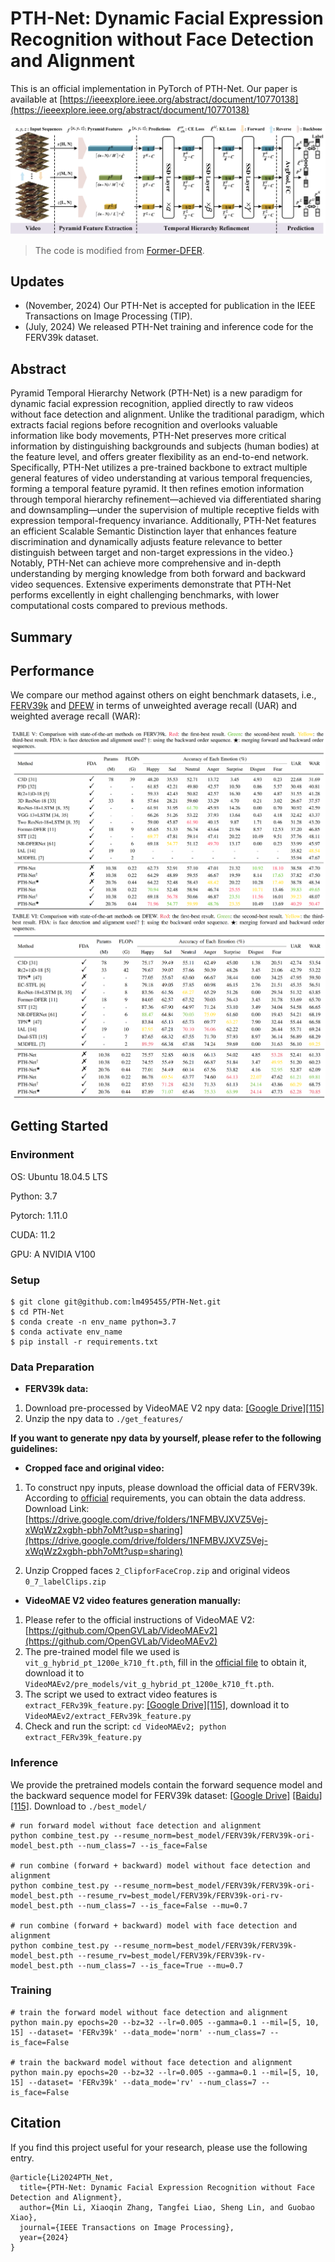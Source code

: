 # PTH-Net: Dynamic Facial Expression Recognition without Face Detection and Alignment
This is an official implementation in PyTorch of PTH-Net. Our paper is available at [https://ieeexplore.ieee.org/abstract/document/10770138](https://ieeexplore.ieee.org/abstract/document/10770138)


![model_overview](./fig/framework.png)
> The code is modified from [Former-DFER](https://github.com/zengqunzhao/Former-DFER).

## Updates
- (November, 2024) Our PTH-Net is accepted for publication in the IEEE Transactions on Image Processing (TIP).
- (July, 2024) We released PTH-Net training and inference code for the FERV39k dataset.

## Abstract
Pyramid Temporal Hierarchy Network (PTH-Net) is a new paradigm for dynamic facial expression recognition, applied directly to raw videos without face detection and alignment.
Unlike the traditional paradigm, which extracts facial regions before recognition and overlooks valuable information like body movements, 
PTH-Net preserves more critical information by distinguishing backgrounds and subjects (human bodies) at the feature level, and offers greater flexibility as an end-to-end network.
Specifically, PTH-Net utilizes a pre-trained backbone to extract multiple general features of video understanding at various temporal frequencies, forming a temporal feature pyramid. 
It then refines emotion information through temporal hierarchy refinement—achieved via differentiated sharing and downsampling—under the supervision of multiple receptive fields 
with expression temporal-frequency invariance. Additionally, PTH-Net features an efficient Scalable Semantic Distinction layer that enhances feature discrimination and dynamically 
adjusts feature relevance to better distinguish between target and non-target expressions in the video.} Notably, PTH-Net can achieve more comprehensive and in-depth understanding 
by merging knowledge from both forward and backward video sequences. Extensive experiments demonstrate that PTH-Net performs excellently in eight challenging benchmarks, 
with lower computational costs compared to previous methods.

## Summary

[//]: # (- First purely anchor-free framework for temporal action detection task.)

[//]: # (- Fully end-to-end method using frames as input rather then features.)

[//]: # (- Saliency-based refinement module to gather more valuable boundary features.)

[//]: # (- Boundary consistency learning to make sure our model can find the accurate boundary.)

## Performance
We compare our method against others on eight benchmark datasets, i.e., [FERV39k](https://github.com/wangyanckxx/FERV39k) and [DFEW](https://dfew-dataset.github.io/) in terms of unweighted average recall (UAR) and weighted average recall (WAR):

![model_results](./fig/FERV39k.png)
![model_results](./fig/DFEW.jpg)

## Getting Started

### Environment
OS: Ubuntu 18.04.5 LTS 

Python: 3.7

Pytorch: 1.11.0

CUDA: 11.2

GPU: A NVIDIA V100

### Setup
```shell script
$ git clone git@github.com:lm495455/PTH-Net.git
$ cd PTH-Net
$ conda create -n env_name python=3.7
$ conda activate env_name
$ pip install -r requirements.txt
```
### Data Preparation
- **FERV39k data:**
1. Download pre-processed by VideoMAE V2 npy data: [\[Google Drive\]](https://drive.google.com/file/d/1fSfMqC7RfzrKOuoGdC8Nu-MN7TUE_mvR/view?usp=drive_link)[\[115\]](https://115.com/s/swzjtf233kn?password=c455&#get_features)
2. Unzip the npy data to `./get_features/`


**If you want to generate npy data by yourself, please refer to the following guidelines:**

- **Cropped face and original video:**
1. To construct npy inputs, please download the official data of FERV39k.  
According to [official](https://github.com/wangyanckxx/FERV39k) requirements, you can obtain the data address.   
Download Link: [https://drive.google.com/drive/folders/1NFMBVJXVZ5Vej-xWqWz2xgbh-pbh7oMt?usp=sharing](https://drive.google.com/drive/folders/1NFMBVJXVZ5Vej-xWqWz2xgbh-pbh7oMt?usp=sharing)  
  
2. Unzip Cropped faces `2_ClipforFaceCrop.zip` and original videos `0_7_labelClips.zip`

- **VideoMAE V2 video features generation manually:**
1. Please refer to the official instructions of VideoMAE V2:  [https://github.com/OpenGVLab/VideoMAEv2](https://github.com/OpenGVLab/VideoMAEv2)
2. The pre-trained model file we used is `vit_g_hybrid_pt_1200e_k710_ft.pth`, fill in the [official file](https://docs.google.com/forms/d/e/1FAIpQLSd1SjKMtD8piL9uxGEUwicerxd46bs12QojQt92rzalnoI3JA/viewform?usp=sf_link) to obtain it, 
download it to `VideoMAEv2/pre_models/vit_g_hybrid_pt_1200e_k710_ft.pth`.
3. The script we used to extract video features is `extract_FERv39k_feature.py`: [\[Google Drive\]](https://drive.google.com/file/d/1F_wjo7CpbZi-6zA4nv_dCOnHgV1Y7hPo/view?usp=drive_link)[\[115\]](https://115.com/s/swzjti333kn?password=c390&#extract_feature.zip), download it to `VideoMAEv2/extract_FERv39k_feature.py`
4. Check and run the script: `cd VideoMAEv2; python extract_FERv39k_feature.py`

### Inference
We provide the pretrained models contain the forward sequence model and the backward sequence model for FERV39k dataset:
[\[Google Drive\]](https://drive.google.com/file/d/1BdKpVtTkvSGyjuQ8Zz4s4CKGb5cQhPuh/view?usp=drive_link)
[\[Baidu\]](https://pan.baidu.com/s/1Zi5a1hDaOhfDSJhU7KZRtw?pwd=ke5g)
[\[115\]](https://115.com/s/swzjtob33kn?password=x615&#FERv39k.zip). Download to `./best_model/`
```shell
# run forward model without face detection and alignment
python combine_test.py --resume_norm=best_model/FERV39k/FERV39k-ori-model_best.pth --num_class=7 --is_face=False 

# run combine (forward + backward) model without face detection and alignment
python combine_test.py --resume_norm=best_model/FERV39k/FERV39k-ori-model_best.pth --resume_rv=best_model/FERV39k/FERV39k-ori-rv-model_best.pth --num_class=7 --is_face=False --mu=0.7

# run combine (forward + backward) model with face detection and alignment
python combine_test.py --resume_norm=best_model/FERV39k/FERV39k-model_best.pth --resume_rv=best_model/FERV39k/FERV39k-rv-model_best.pth --num_class=7 --is_face=True --mu=0.7
```

### Training
```shell script
# train the forward model without face detection and alignment
python main.py epochs=20 --bz=32 --lr=0.005 --gamma=0.1 --mil=[5, 10, 15] --dataset= 'FERv39k' --data_mode='norm' --num_class=7 --is_face=False

# train the backward model without face detection and alignment
python main.py epochs=20 --bz=32 --lr=0.005 --gamma=0.1 --mil=[5, 10, 15] --dataset= 'FERv39k' --data_mode='rv' --num_class=7 --is_face=False
```
### 

## Citation
If you find this project useful for your research, please use the following entry.
```
@article{Li2024PTH_Net,
  title={PTH-Net: Dynamic Facial Expression Recognition without Face Detection and Alignment},
  author={Min Li, Xiaoqin Zhang, Tangfei Liao, Sheng Lin, and Guobao Xiao},
  journal={IEEE Transactions on Image Processing},
  year={2024}
}
```
